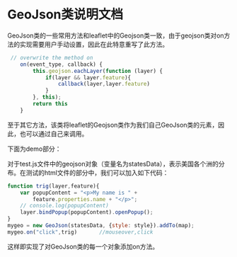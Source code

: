# GeoJson类说明文档

GeoJson类的一些常用方法和leaflet中的Geojson类一致，由于geojson类对on方法的实现需要用户手动设置，因此在此特意重写了此方法。

```javascript
 // overwrite the method on
    on(event_type, callback) {
        this.geojson.eachLayer(function (layer) {
            if(layer && layer.feature){
                callback(layer,layer.feature)
            }
        }, this);
        return this
    }
```

至于其它方法，该类将leaflet的Geojson类作为我们自己GeoJson类的元素，因此，也可以通过自己来调用。

下面为demo部分：

对于test.js文件中的geojson对象（变量名为statesData），表示美国各个洲的分布。在测试的html文件的<body>部分中，我们可以加入如下代码：

```javascript
function trig(layer,feature){
    var popupContent = "<p>My name is " +
        feature.properties.name + "</p>";
    // console.log(popupContent)
    layer.bindPopup(popupContent).openPopup();
}
mygeo = new GeoJson(statesData, {style: style}).addTo(map);
mygeo.on("click",trig)       //mouseover,click
```

这样即实现了对GeoJson类的每一个对象添加on方法。